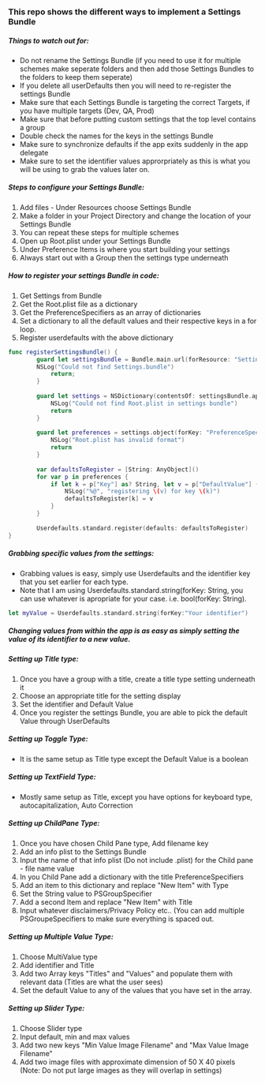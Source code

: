 ### This repo shows the different ways to implement a Settings Bundle

##### Things to watch out for:
- Do not rename the Settings Bundle (if you need to use it for multiple schemes make seperate folders and then add those Settings Bundles to the folders to keep them seperate)
- If you delete all userDefaults then you will need to re-register the settings Bundle
- Make sure that each Settings Bundle is targeting the correct Targets, if you have multiple targets (Dev, QA, Prod)
- Make sure that before putting custom settings that the top level contains a group
- Double check the names for the keys in the settings Bundle
- Make sure to synchronize defaults if the app exits suddenly in the app delegate
- Make sure to set the identifier values approrpriately as this is what you will be using to grab the values later on.

##### Steps to configure your Settings Bundle:
1. Add files - Under Resources choose Settings Bundle
2. Make a folder in your Project Directory and change the location of your Settings Bundle
3. You can repeat these steps for multiple schemes
4. Open up Root.plist under your Settings Bundle
5. Under Preference Items is where you start building your settings
6. Always start out with a Group then the settings type underneath

##### How to register your settings Bundle in code:
1. Get Settings from Bundle
2. Get the Root.plist file as a dictionary
3. Get the PreferenceSpecifiers as an array of dictionaries
4. Set a dictionary to all the default values and their respective keys in a for loop.
5. Register userdefaults with the above dictionary

```swift
func registerSettingsBundle() {
        guard let settingsBundle = Bundle.main.url(forResource: "Settings", withExtension:"bundle") else {
        NSLog("Could not find Settings.bundle")
            return;
        }
        
        guard let settings = NSDictionary(contentsOf: settingsBundle.appendingPathComponent("Root.plist")) else {
            NSLog("Could not find Root.plist in settings bundle")
            return
        }
        
        guard let preferences = settings.object(forKey: "PreferenceSpecifiers") as? [[String: AnyObject]] else {
            NSLog("Root.plist has invalid format")
            return
        }
        
        var defaultsToRegister = [String: AnyObject]()
        for var p in preferences {
            if let k = p["Key"] as? String, let v = p["DefaultValue"] {
                NSLog("%@", "registering \(v) for key \(k)")
                defaultsToRegister[k] = v
            }
        }
        
        Userdefaults.standard.register(defaults: defaultsToRegister)
}
```

##### Grabbing specific values from the settings:
- Grabbing values is easy, simply use Userdefaults and the identifier key that you set earlier for each type. 
- Note that I am using Userdefaults.standard.string(forKey: String, you can use whatever is apropriate for your case. i.e. bool(forKey: String).

```Swift
let myValue = Userdefaults.standard.string(forKey:"Your identifier")
```
##### Changing values from within the app is as easy as simply setting the value of its identifier to a new value.


##### Setting up Title type:
1. Once you have a group with a title, create a title type setting underneath it
2. Choose an appropriate title for the setting display
3. Set the identifier and Default Value
4. Once you register the settings Bundle, you are able to pick the default Value through UserDefaults

##### Setting up Toggle Type:
- It is the same setup as Title type except the Default Value is a boolean

##### Setting up TextField Type:
- Mostly same setup as Title, except you have options for keyboard type, autocapitalization, Auto Correction

##### Setting up ChildPane Type:
1. Once you have chosen Child Pane type, Add filename key
2. Add an info plist to the Settings Bundle
3. Input the name of that info plist (Do not include .plist) for the Child pane - file name value
4. In you Child Pane add a dictionary with the title PreferenceSpecifiers
5. Add an item to this dictionary and replace "New Item" with Type
6. Set the String value to PSGroupSpecifier
7. Add a second Item and replace "New Item" with Title
8. Input whatever disclaimers/Privacy Policy etc.. (You can add multiple PSGroupeSpecifiers to make sure everything is spaced out.

##### Setting up Multiple Value Type:
1. Choose MultiValue type
2. Add identifier and Title
3. Add two Array keys "Titles" and "Values" and populate them with relevant data (Titles are what the user sees)
4. Set the default Value to any of the values that you have set in the array.

##### Setting up Slider Type:
1. Choose Slider type
2. Input default, min and max values
3. Add two new keys "Min Value Image Filename" and "Max Value Image Filename"
4. Add two image files with approximate dimension of 50 X 40 pixels (Note: Do not put large images as they will overlap in settings)
